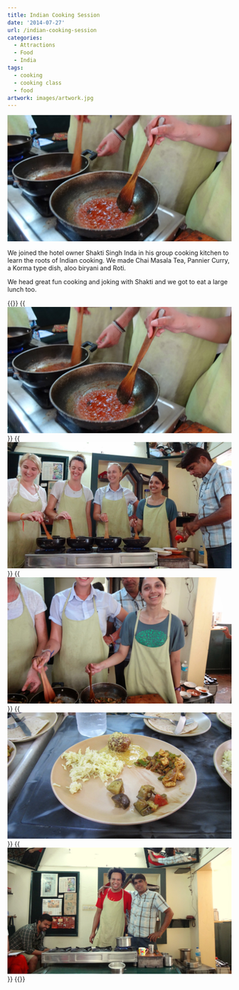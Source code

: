 ```yaml
---
title: Indian Cooking Session
date: '2014-07-27'
url: /indian-cooking-session
categories:
  - Attractions
  - Food
  - India
tags:
  - cooking
  - cooking class
  - food
artwork: images/artwork.jpg
---
```


![DSC00541](images/DSC00541-1024x575.jpg)

We joined the hotel owner Shakti Singh Inda in his group cooking kitchen to learn the roots of Indian cooking. We made Chai Masala Tea, Pannier Curry, a Korma type dish, aloo biryani and Roti.

We head great fun cooking and joking with Shakti and we got to eat a large lunch too.


{{<gallery>}}
  {{<img src="images/DSC00541.jpg">}}
  {{<img src="images/DSC00534.jpg">}}
  {{<img src="images/DSC00542.jpg">}}
  {{<img src="images/IMG_3987.jpg">}}
  {{<img src="images/DSC00531.jpg">}}
{{</gallery>}}
